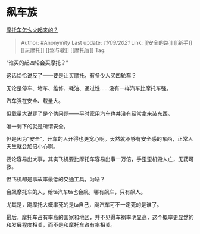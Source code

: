 # 飙车族
[摩托车怎么火起来的？](https://www.zhihu.com/question/483304370/answer/2114159340)

> Author: #Anonymity
> Last update: *11/09/2021*
> Link: [[安全的路]] [[新手]] [[玩摩托]] [[驾与驶]] [[摩托盲]]
> Tag:

“谁买的起四轮会买摩托？”

这话恰恰说反了——要是让买摩托，有多少人买四轮车？

无论是停车、堵车、维修、耗油、通过性……没有一样汽车比摩托车强。

汽车强在安全、载量大。

但载量大说穿了是个伪问题——平时家用汽车也并没有经常拿来装东西。

唯一剩下的就是所谓安全。

但是因为“安全”，开车的人开得也更宽心啊。天然就不够有安全感的东西，正常人天生就会加倍小心啊。

要论容易出大事，其实飞机要比摩托车容易出事一万倍，手歪歪机毁人亡，无药可救。

但飞机却是事故率最低的交通工具，为啥？

会飙摩托车的人，给ta汽车ta也会飙。哪有飙车，只有飙人。

尤其是，飚摩托大概率死的是ta自己，飚汽车可不一定死的是谁了。

最后，摩托车占有率高的国家和地区，并不见得车祸率明显高，这个概率更显然的和发展程度相关，而不是和摩托车占有率相关。
